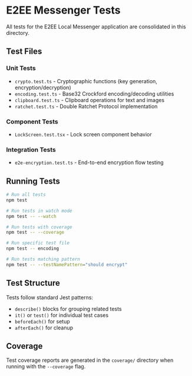 # E2EE Messenger Tests

All tests for the E2EE Local Messenger application are consolidated in this directory.

## Test Files

### Unit Tests
- `crypto.test.ts` - Cryptographic functions (key generation, encryption/decryption)
- `encoding.test.ts` - Base32 Crockford encoding/decoding utilities
- `clipboard.test.ts` - Clipboard operations for text and images
- `ratchet.test.ts` - Double Ratchet Protocol implementation

### Component Tests
- `LockScreen.test.tsx` - Lock screen component behavior

### Integration Tests
- `e2e-encryption.test.ts` - End-to-end encryption flow testing

## Running Tests

```bash
# Run all tests
npm test

# Run tests in watch mode
npm test -- --watch

# Run tests with coverage
npm test -- --coverage

# Run specific test file
npm test -- encoding

# Run tests matching pattern
npm test -- --testNamePattern="should encrypt"
```

## Test Structure

Tests follow standard Jest patterns:
- `describe()` blocks for grouping related tests
- `it()` or `test()` for individual test cases
- `beforeEach()` for setup
- `afterEach()` for cleanup

## Coverage

Test coverage reports are generated in the `coverage/` directory when running with the `--coverage` flag.
